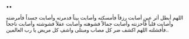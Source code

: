 ••

‏اللهم أبطل أثر عينٍ أصابت رزقاً فأمسكته وأصابت بيتاً فدمرته وأصابت جسداً فأمرضته وأصابت قلباً فأحزنته وأصابت جمالاً فشوهته وأصابت عقلاً فشوشته وأصابت ناجحاً فأفشلته اللهم اكشف ضر كل مصاب ومبتلى واشفِ كل مريض يا رب العالمين..